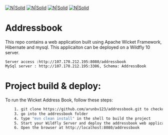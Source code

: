 [![N|Solid](http://svn.apache.org/repos/asf/wicket/sandbox/dashorst/animation/logo-top.png)](https://wicket.apache.org/)
[![N|Solid](http://www.javatpoint.com/images/hibernate/hibernate2.png)](http://hibernate.org/)
[![N|Solid](http://www.damnsemicolon.com/wp-content/uploads/2011/04/mysql-database.jpg)](https://www.mysql.com/)
[![N|Solid](https://www-eapps.r.worldssl.net/images/wildfly-bug.jpg)](http://wildfly.org/)

# Addressbook
This repo contains a web application  built using Apache Wicket Framework, Hibernate and mysql. This applicaiton can be deployed on a Wildfly 10 server.

```
Server access :http://107.170.212.195:8080/addressbook
MySql server : http://107.170.212.195:3306, Schema: AddressBook
```

# Project build & deploy:

To run the Wicket Address Book, follow these steps:

```sh
    1. git clone https://github.com/arunbv123/addressbook.git to checkout the project
    3. go into the addressbook folder
    4. type "mvn clean install" in the shell to build the project 
    5. Start your Wildfly Server and deploy the addressbook web application
    6. Open the browser at http://localhost:8080/addressbook
```    


